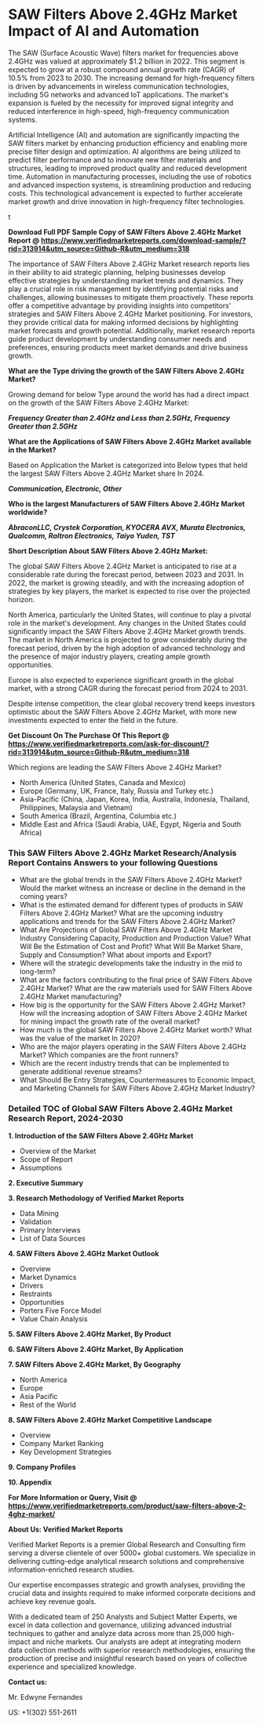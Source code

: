 <meta name="title" content="Global SAW Filters Above 2.4GHz Market Impact of AI and Automation"><meta name="description" content="The SAW (Surface Acoustic Wave) filters market for frequencies above 2.4GHz was valued at approximately $1.2 billion in 2022. This segment is expected to grow at a rob"><meta name="title" content="SAW Filters Above 2.4GHz Market Size, Share, Scope, Trends, Growth, Opportunities, Analysis, Forecast"><h1>SAW Filters Above 2.4GHz Market Impact of AI and Automation</h1><p>The SAW (Surface Acoustic Wave) filters market for frequencies above 2.4GHz was valued at approximately $1.2 billion in 2022. This segment is expected to grow at a robust compound annual growth rate (CAGR) of 10.5% from 2023 to 2030. The increasing demand for high-frequency filters is driven by advancements in wireless communication technologies, including 5G networks and advanced IoT applications. The market's expansion is fueled by the necessity for improved signal integrity and reduced interference in high-speed, high-frequency communication systems.</p><p>Artificial Intelligence (AI) and automation are significantly impacting the SAW filters market by enhancing production efficiency and enabling more precise filter design and optimization. AI algorithms are being utilized to predict filter performance and to innovate new filter materials and structures, leading to improved product quality and reduced development time. Automation in manufacturing processes, including the use of robotics and advanced inspection systems, is streamlining production and reducing costs. This technological advancement is expected to further accelerate market growth and drive innovation in high-frequency filter technologies.</p>t</p><p id="" class=""><strong>Download Full PDF Sample Copy of SAW Filters Above 2.4GHz Market Report @ <a href="https://www.verifiedmarketreports.com/download-sample/?rid=313914&utm_source=Github-R&utm_medium=318" target="_blank">https://www.verifiedmarketreports.com/download-sample/?rid=313914&utm_source=Github-R&utm_medium=318</a></strong></p><p>The importance of&nbsp;SAW Filters Above 2.4GHz Market research reports lies in their ability to aid strategic planning, helping businesses develop effective strategies by understanding market trends and dynamics. They play a crucial role in risk management by identifying potential risks and challenges, allowing businesses to mitigate them proactively. These reports offer a competitive advantage by providing insights into competitors' strategies and SAW Filters Above 2.4GHz Market positioning. For investors, they provide critical data for making informed decisions by highlighting market forecasts and growth potential. Additionally, market research reports guide product development by understanding consumer needs and preferences, ensuring products meet market demands and drive business growth.</p><p><strong>What are the&nbsp;Type driving the growth of the SAW Filters Above 2.4GHz Market?</strong></p><p id="" class="">Growing demand for below Type around the world has had a direct impact on the growth of the SAW Filters Above 2.4GHz Market:</p><em><strong>Frequency Greater than 2.4GHz and Less than 2.5GHz, Frequency Greater than 2.5GHz</strong></em></p><strong>What are the&nbsp;Applications&nbsp;of SAW Filters Above 2.4GHz Market available in the Market?</strong></p><p id="" class="">Based on Application the Market is categorized into Below types that held the largest SAW Filters Above 2.4GHz Market share In 2024.</p><em><strong>Communication, Electronic, Other</strong></em></p><strong>Who is the largest Manufacturers of SAW Filters Above 2.4GHz Market worldwide?</strong></p><p><em><strong>AbraconLLC, Crystek Corporation, KYOCERA AVX, Murata Electronics, Qualcomm, Raltron Electronics, Taiyo Yuden, TST</strong></em></p><p id="" class=""><strong>Short Description About SAW Filters Above 2.4GHz Market:</strong></p><p>The global SAW Filters Above 2.4GHz Market is anticipated to rise at a considerable rate during the forecast period, between 2023 and 2031. In 2022, the market is growing steadily, and with the increasing adoption of strategies by key players, the market is expected to rise over the projected horizon.</p><p>North America, particularly the United States, will continue to play a pivotal role in the market's development. Any changes in the United States could significantly impact the SAW Filters Above 2.4GHz Market growth trends. The market in North America is projected to grow considerably during the forecast period, driven by the high adoption of advanced technology and the presence of major industry players, creating ample growth opportunities.</p><p>Europe is also expected to experience significant growth in the global market, with a strong CAGR during the forecast period from 2024 to 2031.</p><p>Despite intense competition, the clear global recovery trend keeps investors optimistic about the SAW Filters Above 2.4GHz Market, with more new investments expected to enter the field in the future.</p><p id="" class=""><strong>Get Discount On The Purchase Of This Report @ <a href="https://www.verifiedmarketreports.com/ask-for-discount/?rid=313914&utm_source=Github-R&utm_medium=318" target="_blank">https://www.verifiedmarketreports.com/ask-for-discount/?rid=313914&utm_source=Github-R&utm_medium=318</a></strong></p>Which regions are leading the SAW Filters Above 2.4GHz Market?</p><ul><li>North America (United States, Canada and Mexico)</li><li>Europe (Germany, UK, France, Italy, Russia and Turkey etc.)</li><li>Asia-Pacific (China, Japan, Korea, India, Australia, Indonesia, Thailand, Philippines, Malaysia and Vietnam)</li><li>South America (Brazil, Argentina, Columbia etc.)</li><li>Middle East and Africa (Saudi Arabia, UAE, Egypt, Nigeria and South Africa)</li></ul><h3 id="" class="">This SAW Filters Above 2.4GHz Market Research/Analysis Report Contains Answers to your following Questions</h3><ul><li>What are the global trends in the SAW Filters Above 2.4GHz Market? Would the market witness an increase or decline in the demand in the coming years?</li><li>What is the estimated demand for different types of products in SAW Filters Above 2.4GHz Market? What are the upcoming industry applications and trends for the SAW Filters Above 2.4GHz Market?</li><li>What Are Projections of Global SAW Filters Above 2.4GHz Market Industry Considering Capacity, Production and Production Value? What Will Be the Estimation of Cost and Profit? What Will Be Market Share, Supply and Consumption? What about imports and Export?</li><li>Where will the strategic developments take the industry in the mid to long-term?</li><li>What are the factors contributing to the final price of SAW Filters Above 2.4GHz Market? What are the raw materials used for SAW Filters Above 2.4GHz Market manufacturing?</li><li>How big is the opportunity for the SAW Filters Above 2.4GHz Market? How will the increasing adoption of SAW Filters Above 2.4GHz Market for mining impact the growth rate of the overall market?</li><li>How much is the global SAW Filters Above 2.4GHz Market worth? What was the value of the market In 2020?</li><li>Who are the major players operating in the SAW Filters Above 2.4GHz Market? Which companies are the front runners?</li><li>Which are the recent industry trends that can be implemented to generate additional revenue streams?</li><li>What Should Be Entry Strategies, Countermeasures to Economic Impact, and Marketing Channels for SAW Filters Above 2.4GHz Market Industry?</li></ul><h3 id="" class="">Detailed TOC of Global SAW Filters Above 2.4GHz Market Research Report, 2024-2030</h3><p id="" class=""><strong>1. Introduction of the SAW Filters Above 2.4GHz Market</strong></p><ul><li>Overview of the Market</li><li>Scope of Report</li><li>Assumptions</li></ul><p id="" class=""><strong>2. Executive Summary</strong></p><p id="" class=""><strong>3. Research Methodology of Verified Market Reports</strong></p><ul><li>Data Mining</li><li>Validation</li><li>Primary Interviews</li><li>List of Data Sources</li></ul><p id="" class=""><strong>4. SAW Filters Above 2.4GHz Market Outlook</strong></p><ul><li>Overview</li><li>Market Dynamics</li><li>Drivers</li><li>Restraints</li><li>Opportunities</li><li>Porters Five Force Model</li><li>Value Chain Analysis</li></ul><p id="" class=""><strong>5. SAW Filters Above 2.4GHz Market, By Product</strong></p><p id="" class=""><strong>6. SAW Filters Above 2.4GHz Market, By Application</strong></p><p id="" class=""><strong>7. SAW Filters Above 2.4GHz Market, By Geography</strong></p><ul><li>North America</li><li>Europe</li><li>Asia Pacific</li><li>Rest of the World</li></ul><p id="" class=""><strong>8. SAW Filters Above 2.4GHz Market Competitive Landscape</strong></p><ul><li>Overview</li><li>Company Market Ranking</li><li>Key Development Strategies</li></ul><p id="" class=""><strong>9. Company Profiles</strong></p><p id="" class=""><strong>10. Appendix</strong></p><p id="" class=""><strong>For More Information or Query, Visit @ <a href="https://www.verifiedmarketreports.com/product/saw-filters-above-2-4ghz-market/" target="_blank">https://www.verifiedmarketreports.com/product/saw-filters-above-2-4ghz-market/</a></strong></p><p id="" class=""><strong>About Us: Verified Market Reports</strong></p><p id="" class="">Verified Market Reports is a premier Global Research and Consulting firm serving a diverse clientele of over 5000+ global customers. We specialize in delivering cutting-edge analytical research solutions and comprehensive information-enriched research studies.</p><p id="" class="">Our expertise encompasses strategic and growth analyses, providing the crucial data and insights required to make informed corporate decisions and achieve key revenue goals.</p><p id="" class="">With a dedicated team of 250 Analysts and Subject Matter Experts, we excel in data collection and governance, utilizing advanced industrial techniques to gather and analyze data across more than 25,000 high-impact and niche markets. Our analysts are adept at integrating modern data collection methods with superior research methodologies, ensuring the production of precise and insightful research based on years of collective experience and specialized knowledge.</p><p id="" class=""><strong>Contact us:</strong></p><p id="" class="">Mr. Edwyne Fernandes</p><p id="" class="">US: +1(302) 551-2611</p>